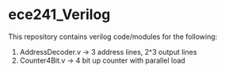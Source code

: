# ece241_Verilog
This repository contains verilog code/modules for the following:

1. AddressDecoder.v -> 3 address lines, 2^3 output lines
2. Counter4Bit.v -> 4 bit up counter with parallel load
